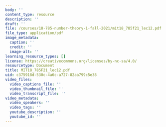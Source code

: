 ```yaml
---
body: ''
content_type: resource
description: ''
draft: ''
file: /courses/18-785-number-theory-i-fall-2021/mit18_785f21_lec12.pdf
file_type: application/pdf
image_metadata:
  caption: ''
  credit: ''
  image-alt: ''
learning_resource_types: []
license: https://creativecommons.org/licenses/by-nc-sa/4.0/
resourcetype: Document
title: MIT18_785F21_lec12.pdf
uid: c375918d-530c-4a6c-a727-82aa799c5e38
video_files:
  video_captions_file: ''
  video_thumbnail_file: ''
  video_transcript_file: ''
video_metadata:
  video_speakers: ''
  video_tags: ''
  youtube_description: ''
  youtube_id: ''
---
```

